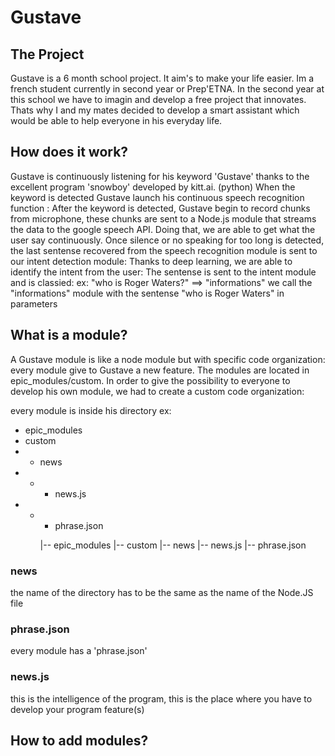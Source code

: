 # Gustave

## The Project

Gustave is a 6 month school project. It aim's to make your life easier.
Im a french student currently in second year or Prep'ETNA.
In the second year at this school we have to imagin and develop a free project that innovates.
Thats why I and my mates decided to develop a smart assistant which would be able to help everyone in his everyday life.

## How does it work?

Gustave is continuously listening for his keyword 'Gustave' thanks to the excellent program 'snowboy' developed by kitt.ai. (python)
When the keyword is detected Gustave launch his continuous speech recognition function :
	After the keyword is detected, Gustave begin to record chunks from microphone, these chunks are sent to a Node.js module that streams the data to the google speech API.
	Doing that, we are able to get what the user say continuously.
Once silence or no speaking for too long is detected, the last sentense recovered from the speech recognition module is sent to our intent detection module:
	Thanks to deep learning, we are able to identify the intent from the user:
	The sentense is sent to the intent module and is classied:
	ex: "who is Roger Waters?" ==> "informations"
	we call the "informations" module with the sentense "who is Roger Waters" in parameters

## What is a module?

A Gustave module is like a node module but with specific code organization:
every module give to Gustave a new feature.
The modules are located in epic_modules/custom.
In order to give the possibility to everyone to develop his own module, we had to create a custom code organization:

every module is inside his directory ex:
- epic_modules
- custom
- - news
- - - news.js
- - - phrase.json

    |-- epic_modules
        |-- custom
	        |-- news
	            |-- news.js
		        |-- phrase.json 


### news
the name of the directory has to be the same as the name of the Node.JS file

### phrase.json
	
every module has a 'phrase.json'

### news.js
this is the intelligence of the program, this is the place where you have to develop your program feature(s)


## How to add modules?